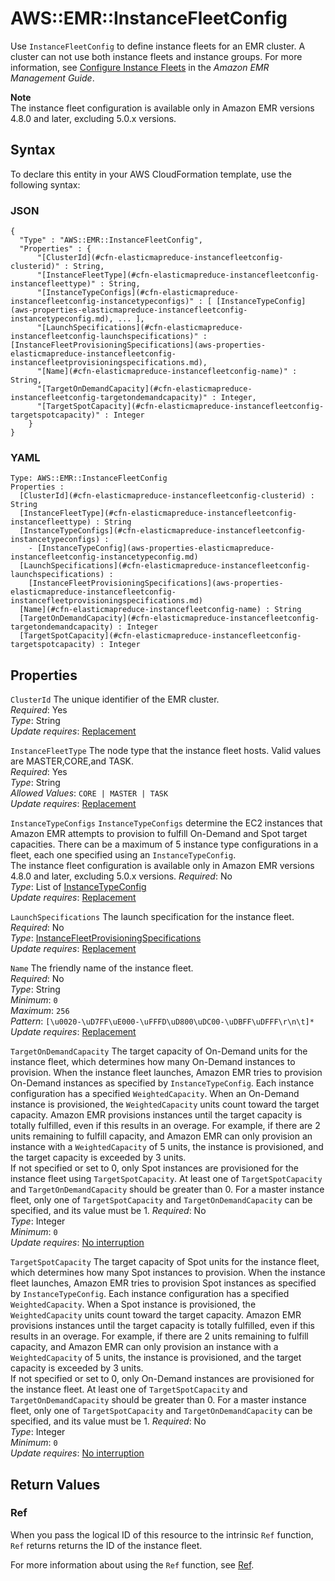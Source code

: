 # AWS::EMR::InstanceFleetConfig<a name="aws-resource-elasticmapreduce-instancefleetconfig"></a>

Use `InstanceFleetConfig` to define instance fleets for an EMR cluster\. A cluster can not use both instance fleets and instance groups\. For more information, see [Configure Instance Fleets](https://docs.aws.amazon.com/emr/latest/ManagementGuide/emr-instance-group-configuration.html) in the *Amazon EMR Management Guide*\. 

**Note**  
The instance fleet configuration is available only in Amazon EMR versions 4\.8\.0 and later, excluding 5\.0\.x versions\.

## Syntax<a name="aws-resource-elasticmapreduce-instancefleetconfig-syntax"></a>

To declare this entity in your AWS CloudFormation template, use the following syntax:

### JSON<a name="aws-resource-elasticmapreduce-instancefleetconfig-syntax.json"></a>

```
{
  "Type" : "AWS::EMR::InstanceFleetConfig",
  "Properties" : {
      "[ClusterId](#cfn-elasticmapreduce-instancefleetconfig-clusterid)" : String,
      "[InstanceFleetType](#cfn-elasticmapreduce-instancefleetconfig-instancefleettype)" : String,
      "[InstanceTypeConfigs](#cfn-elasticmapreduce-instancefleetconfig-instancetypeconfigs)" : [ [InstanceTypeConfig](aws-properties-elasticmapreduce-instancefleetconfig-instancetypeconfig.md), ... ],
      "[LaunchSpecifications](#cfn-elasticmapreduce-instancefleetconfig-launchspecifications)" : [InstanceFleetProvisioningSpecifications](aws-properties-elasticmapreduce-instancefleetconfig-instancefleetprovisioningspecifications.md),
      "[Name](#cfn-elasticmapreduce-instancefleetconfig-name)" : String,
      "[TargetOnDemandCapacity](#cfn-elasticmapreduce-instancefleetconfig-targetondemandcapacity)" : Integer,
      "[TargetSpotCapacity](#cfn-elasticmapreduce-instancefleetconfig-targetspotcapacity)" : Integer
    }
}
```

### YAML<a name="aws-resource-elasticmapreduce-instancefleetconfig-syntax.yaml"></a>

```
Type: AWS::EMR::InstanceFleetConfig
Properties : 
﻿  [ClusterId](#cfn-elasticmapreduce-instancefleetconfig-clusterid) : String
﻿  [InstanceFleetType](#cfn-elasticmapreduce-instancefleetconfig-instancefleettype) : String
﻿  [InstanceTypeConfigs](#cfn-elasticmapreduce-instancefleetconfig-instancetypeconfigs) : 
    - [InstanceTypeConfig](aws-properties-elasticmapreduce-instancefleetconfig-instancetypeconfig.md)
﻿  [LaunchSpecifications](#cfn-elasticmapreduce-instancefleetconfig-launchspecifications) : 
    [InstanceFleetProvisioningSpecifications](aws-properties-elasticmapreduce-instancefleetconfig-instancefleetprovisioningspecifications.md)
﻿  [Name](#cfn-elasticmapreduce-instancefleetconfig-name) : String
﻿  [TargetOnDemandCapacity](#cfn-elasticmapreduce-instancefleetconfig-targetondemandcapacity) : Integer
﻿  [TargetSpotCapacity](#cfn-elasticmapreduce-instancefleetconfig-targetspotcapacity) : Integer
```

## Properties<a name="aws-resource-elasticmapreduce-instancefleetconfig-properties"></a>

`ClusterId`  <a name="cfn-elasticmapreduce-instancefleetconfig-clusterid"></a>
The unique identifier of the EMR cluster\.  
*Required*: Yes  
*Type*: String  
*Update requires*: [Replacement](https://docs.aws.amazon.com/AWSCloudFormation/latest/UserGuide/using-cfn-updating-stacks-update-behaviors.html#update-replacement)

`InstanceFleetType`  <a name="cfn-elasticmapreduce-instancefleetconfig-instancefleettype"></a>
The node type that the instance fleet hosts\. Valid values are MASTER,CORE,and TASK\.  
*Required*: Yes  
*Type*: String  
*Allowed Values*: `CORE | MASTER | TASK`  
*Update requires*: [Replacement](https://docs.aws.amazon.com/AWSCloudFormation/latest/UserGuide/using-cfn-updating-stacks-update-behaviors.html#update-replacement)

`InstanceTypeConfigs`  <a name="cfn-elasticmapreduce-instancefleetconfig-instancetypeconfigs"></a>
`InstanceTypeConfigs` determine the EC2 instances that Amazon EMR attempts to provision to fulfill On\-Demand and Spot target capacities\. There can be a maximum of 5 instance type configurations in a fleet, each one specified using an `InstanceTypeConfig`\.  
The instance fleet configuration is available only in Amazon EMR versions 4\.8\.0 and later, excluding 5\.0\.x versions\.
*Required*: No  
*Type*: List of [InstanceTypeConfig](aws-properties-elasticmapreduce-instancefleetconfig-instancetypeconfig.md)  
*Update requires*: [Replacement](https://docs.aws.amazon.com/AWSCloudFormation/latest/UserGuide/using-cfn-updating-stacks-update-behaviors.html#update-replacement)

`LaunchSpecifications`  <a name="cfn-elasticmapreduce-instancefleetconfig-launchspecifications"></a>
The launch specification for the instance fleet\.  
*Required*: No  
*Type*: [InstanceFleetProvisioningSpecifications](aws-properties-elasticmapreduce-instancefleetconfig-instancefleetprovisioningspecifications.md)  
*Update requires*: [Replacement](https://docs.aws.amazon.com/AWSCloudFormation/latest/UserGuide/using-cfn-updating-stacks-update-behaviors.html#update-replacement)

`Name`  <a name="cfn-elasticmapreduce-instancefleetconfig-name"></a>
The friendly name of the instance fleet\.  
*Required*: No  
*Type*: String  
*Minimum*: `0`  
*Maximum*: `256`  
*Pattern*: `[\u0020-\uD7FF\uE000-\uFFFD\uD800\uDC00-\uDBFF\uDFFF\r\n\t]*`  
*Update requires*: [Replacement](https://docs.aws.amazon.com/AWSCloudFormation/latest/UserGuide/using-cfn-updating-stacks-update-behaviors.html#update-replacement)

`TargetOnDemandCapacity`  <a name="cfn-elasticmapreduce-instancefleetconfig-targetondemandcapacity"></a>
The target capacity of On\-Demand units for the instance fleet, which determines how many On\-Demand instances to provision\. When the instance fleet launches, Amazon EMR tries to provision On\-Demand instances as specified by `InstanceTypeConfig`\. Each instance configuration has a specified `WeightedCapacity`\. When an On\-Demand instance is provisioned, the `WeightedCapacity` units count toward the target capacity\. Amazon EMR provisions instances until the target capacity is totally fulfilled, even if this results in an overage\. For example, if there are 2 units remaining to fulfill capacity, and Amazon EMR can only provision an instance with a `WeightedCapacity` of 5 units, the instance is provisioned, and the target capacity is exceeded by 3 units\.  
If not specified or set to 0, only Spot instances are provisioned for the instance fleet using `TargetSpotCapacity`\. At least one of `TargetSpotCapacity` and `TargetOnDemandCapacity` should be greater than 0\. For a master instance fleet, only one of `TargetSpotCapacity` and `TargetOnDemandCapacity` can be specified, and its value must be 1\.
*Required*: No  
*Type*: Integer  
*Minimum*: `0`  
*Update requires*: [No interruption](https://docs.aws.amazon.com/AWSCloudFormation/latest/UserGuide/using-cfn-updating-stacks-update-behaviors.html#update-no-interrupt)

`TargetSpotCapacity`  <a name="cfn-elasticmapreduce-instancefleetconfig-targetspotcapacity"></a>
The target capacity of Spot units for the instance fleet, which determines how many Spot instances to provision\. When the instance fleet launches, Amazon EMR tries to provision Spot instances as specified by `InstanceTypeConfig`\. Each instance configuration has a specified `WeightedCapacity`\. When a Spot instance is provisioned, the `WeightedCapacity` units count toward the target capacity\. Amazon EMR provisions instances until the target capacity is totally fulfilled, even if this results in an overage\. For example, if there are 2 units remaining to fulfill capacity, and Amazon EMR can only provision an instance with a `WeightedCapacity` of 5 units, the instance is provisioned, and the target capacity is exceeded by 3 units\.  
If not specified or set to 0, only On\-Demand instances are provisioned for the instance fleet\. At least one of `TargetSpotCapacity` and `TargetOnDemandCapacity` should be greater than 0\. For a master instance fleet, only one of `TargetSpotCapacity` and `TargetOnDemandCapacity` can be specified, and its value must be 1\.
*Required*: No  
*Type*: Integer  
*Minimum*: `0`  
*Update requires*: [No interruption](https://docs.aws.amazon.com/AWSCloudFormation/latest/UserGuide/using-cfn-updating-stacks-update-behaviors.html#update-no-interrupt)

## Return Values<a name="aws-resource-elasticmapreduce-instancefleetconfig-return-values"></a>

### Ref<a name="aws-resource-elasticmapreduce-instancefleetconfig-return-values-ref"></a>

When you pass the logical ID of this resource to the intrinsic `Ref` function, `Ref` returns returns the ID of the instance fleet\.

For more information about using the `Ref` function, see [Ref](https://docs.aws.amazon.com/AWSCloudFormation/latest/UserGuide/intrinsic-function-reference-ref.html)\.